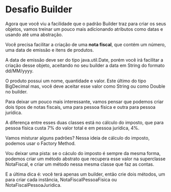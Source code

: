 # Desafio Builder

Agora que você viu a facilidade que o padrão Builder traz para criar os seus objetos, vamos treinar um pouco mais adicionando atributos como datas e usando até uma abstração.

Você precisa facilitar a criação de uma <b>nota fiscal</b>, que contém um número, uma data de emissão e itens de produtos.

A data de emissão deve ser do tipo java.util.Date, porém você irá facilitar a criação desse objeto, aceitando no seu builder a data em String do formato dd/MM/yyyy.

O produto possui um nome, quantidade e valor. Este último do tipo BigDecimal mas, você deve aceitar esse valor como String ou como Double no builder.

Para deixar um pouco mais interessante, vamos pensar que podemos criar dois tipos de notas fiscais, uma para pessoa física e outra para pessoa jurídica.

A diferença entre esses duas classes está no cálculo do imposto, que para pessoa física custa 7% do valor total e em pessoa jurídica, 4%.

Vamos misturar alguns padrões? Nessa ideia de cálculo do imposto, podemos usar o Factory Method.

Vou deixar uma pista: se o cáculo do imposto é sempre da mesma forma, podemos criar um método abstrato que recupera esse valor na superclasse NotaFiscal, e criar um método nessa mesma classe que faz as contas.

E a última dica é: você terá apenas um builder, então crie dois métodos, um para criar cada instância, NotaFiscalPessoaFisica ou NotaFiscalPessoaJuridica.

